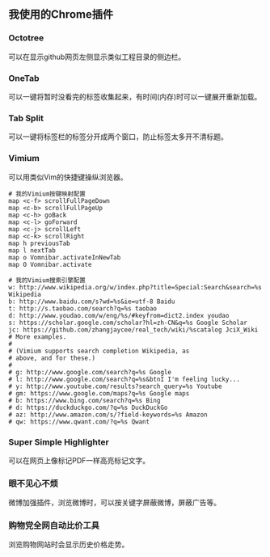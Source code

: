 ## 我使用的Chrome插件

### Octotree
可以在显示github网页左侧显示类似工程目录的侧边栏。

### OneTab
可以一键将暂时没看完的标签收集起来，有时间(内存)时可以一键展开重新加载。

### Tab Split
可以一键将标签栏的标签分开成两个窗口，防止标签太多开不清标题。

### Vimium
可以用类似Vim的快捷键操纵浏览器。
~~~
# 我的Vimium按键映射配置
map <c-f> scrollFullPageDown
map <c-b> scrollFullPageUp
map <c-h> goBack
map <c-l> goForward
map <c-j> scrollLeft
map <c-k> scrollRight
map h previousTab
map l nextTab
map o Vomnibar.activateInNewTab
map O Vomnibar.activate

# 我的Vimium搜索引擎配置
w: http://www.wikipedia.org/w/index.php?title=Special:Search&search=%s Wikipedia
b: http://www.baidu.com/s?wd=%s&ie=utf-8 Baidu
t: http://s.taobao.com/search?q=%s taobao
d: http://www.youdao.com/w/eng/%s/#keyfrom=dict2.index youdao
s: https://scholar.google.com/scholar?hl=zh-CN&q=%s Google Scholar
jc: https://github.com/zhangjaycee/real_tech/wiki/%scatalog JciX_Wiki
# More examples.
#
# (Vimium supports search completion Wikipedia, as
# above, and for these.)
#
# g: http://www.google.com/search?q=%s Google
# l: http://www.google.com/search?q=%s&btnI I'm feeling lucky...
# y: http://www.youtube.com/results?search_query=%s Youtube
# gm: https://www.google.com/maps?q=%s Google maps
# b: https://www.bing.com/search?q=%s Bing
# d: https://duckduckgo.com/?q=%s DuckDuckGo
# az: http://www.amazon.com/s/?field-keywords=%s Amazon
# qw: https://www.qwant.com/?q=%s Qwant
~~~

### Super Simple Highlighter
可以在网页上像标记PDF一样高亮标记文字。

### 眼不见心不烦
微博加强插件，浏览微博时，可以按关键字屏蔽微博，屏蔽广告等。

### 购物党全网自动比价工具
浏览购物网站时会显示历史价格走势。
